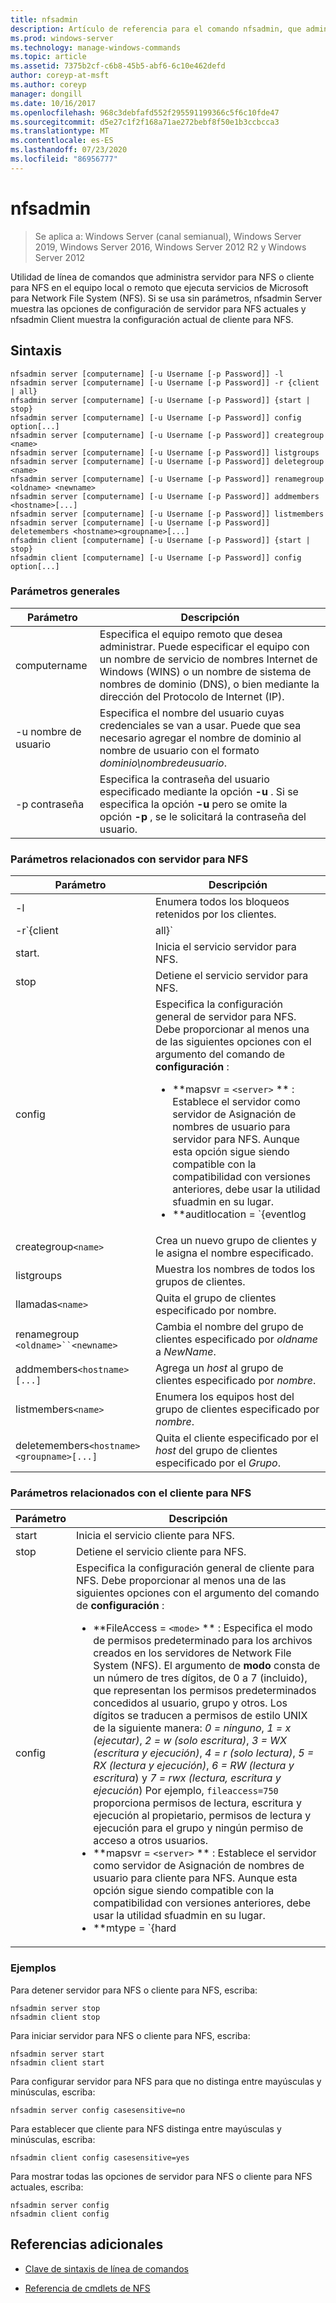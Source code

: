 ```yaml
---
title: nfsadmin
description: Artículo de referencia para el comando nfsadmin, que administra servidor para NFS y cliente para NFS.
ms.prod: windows-server
ms.technology: manage-windows-commands
ms.topic: article
ms.assetid: 7375b2cf-c6b8-45b5-abf6-6c10e462defd
author: coreyp-at-msft
ms.author: coreyp
manager: dongill
ms.date: 10/16/2017
ms.openlocfilehash: 968c3debfafd552f295591199366c5f6c10fde47
ms.sourcegitcommit: d5e27c1f2f168a71ae272bebf8f50e1b3ccbcca3
ms.translationtype: MT
ms.contentlocale: es-ES
ms.lasthandoff: 07/23/2020
ms.locfileid: "86956777"
---
```

# <a name="nfsadmin"></a>nfsadmin

> Se aplica a: Windows Server (canal semianual), Windows Server 2019, Windows Server 2016, Windows Server 2012 R2 y Windows Server 2012

Utilidad de línea de comandos que administra servidor para NFS o cliente para NFS en el equipo local o remoto que ejecuta servicios de Microsoft para Network File System (NFS). Si se usa sin parámetros, nfsadmin Server muestra las opciones de configuración de servidor para NFS actuales y nfsadmin Client muestra la configuración actual de cliente para NFS.

## <a name="syntax"></a>Sintaxis

```
nfsadmin server [computername] [-u Username [-p Password]] -l
nfsadmin server [computername] [-u Username [-p Password]] -r {client | all}
nfsadmin server [computername] [-u Username [-p Password]] {start | stop}
nfsadmin server [computername] [-u Username [-p Password]] config option[...]
nfsadmin server [computername] [-u Username [-p Password]] creategroup <name>
nfsadmin server [computername] [-u Username [-p Password]] listgroups
nfsadmin server [computername] [-u Username [-p Password]] deletegroup <name>
nfsadmin server [computername] [-u Username [-p Password]] renamegroup <oldname> <newname>
nfsadmin server [computername] [-u Username [-p Password]] addmembers <hostname>[...]
nfsadmin server [computername] [-u Username [-p Password]] listmembers
nfsadmin server [computername] [-u Username [-p Password]] deletemembers <hostname><groupname>[...]
nfsadmin client [computername] [-u Username [-p Password]] {start | stop}
nfsadmin client [computername] [-u Username [-p Password]] config option[...]
```

### <a name="general-parameters"></a>Parámetros generales

| Parámetro | Descripción |
| --------- | ----------- |
| computername | Especifica el equipo remoto que desea administrar. Puede especificar el equipo con un nombre de servicio de nombres Internet de Windows (WINS) o un nombre de sistema de nombres de dominio (DNS), o bien mediante la dirección del Protocolo de Internet (IP). |
| -u nombre de usuario | Especifica el nombre del usuario cuyas credenciales se van a usar. Puede que sea necesario agregar el nombre de dominio al nombre de usuario con el formato *dominio\nombredeusuario*. |
| -p contraseña | Especifica la contraseña del usuario especificado mediante la opción **-u** . Si se especifica la opción **-u** pero se omite la opción **-p** , se le solicitará la contraseña del usuario. |

### <a name="server-for-nfs-related-parameters"></a>Parámetros relacionados con servidor para NFS

| Parámetro | Descripción |
| --------- | ----------- |
| -l | Enumera todos los bloqueos retenidos por los clientes. |
| -r`{client|all}` | Libera los bloqueos mantenidos por un cliente o, si se especifica All, por todos los clientes. |
| start. | Inicia el servicio servidor para NFS. |
| stop | Detiene el servicio servidor para NFS. |
| config | Especifica la configuración general de servidor para NFS. Debe proporcionar al menos una de las siguientes opciones con el argumento del comando de **configuración** :<ul><li>**mapsvr = `<server>` ** : Establece el servidor como servidor de Asignación de nombres de usuario para servidor para NFS. Aunque esta opción sigue siendo compatible con la compatibilidad con versiones anteriores, debe usar la utilidad sfuadmin en su lugar.</li><li>**auditlocation = `{eventlog|file|both|none}` ** : Especifica si se auditarán los eventos y dónde se registrarán los eventos. Se requiere uno de los argumentos siguientes:<ul><li>**EventLog** : especifica que los eventos auditados se registrarán solo en el registro de aplicaciones visor de eventos.</li><li>**archivo** : especifica que los eventos auditados se registrarán solo en el archivo especificado por `config fname` .</li><li>**both** : especifica que los eventos auditados se registrarán en el visor de eventos el registro de la aplicación, así como en el archivo especificado por `config fname` .</li><li>**ninguno** : especifica que los eventos no se auditan.</li></ul><li>**fname = `<file>` ** : Establece el archivo especificado por archivo como archivo de auditoría. El valor predeterminado es **%sfudir%\log \\ nfssvr. log**.</li><li>**fsize = `<size>` ** : Establece el tamaño máximo en megabytes del archivo de auditoría. El tamaño máximo predeterminado es de **7 MB**.</li><li>**`audit=[+|-]mount [+|-]read [+|-]write [+|-]create [+|-]delete [+|-]locking [+|-]all`**: Especifica los eventos que se van a registrar. Para iniciar el registro de un evento, escriba un signo más ( **+** ) antes del nombre del evento; para detener el registro de un evento, escriba un signo menos ( **-** ) antes del nombre del evento. Si se omite el signo, **+** se supone que se trata del signo. No use **All** con ningún otro nombre de evento.</li><li>**lockperiod = `<seconds>` ** : Especifica el número de segundos que servidor para NFS esperará para reclamar bloqueos después de que se haya perdido la conexión con servidor para NFS y, a continuación, se haya reestablecido o después de que se haya reiniciado el servicio servidor para NFS.</li><li>**portmapprotocol = `{TCP|UDP|TCP+UDP}` ** : Especifica qué protocolos de transporte portmap admite. La configuración predeterminada es **TCP + UDP**.</li><li>**mountprotocol = `{TCP|UDP|TCP+UDP}` ** : Especifica qué protocolos de transporte admite el montaje. La configuración predeterminada es **TCP + UDP**.</li><li>**nfsprotocol = `{TCP|UDP|TCP+UDP}` ** -Especifica qué protocolos de transporte admite el sistema de archivos de red (NFS). La configuración predeterminada es **TCP + UDP**</li><li>**nlmprotocol = `{TCP|UDP|TCP+UDP}` ** -Especifica qué protocolos de transporte admite el administrador de bloque de red (NLM). La configuración predeterminada es **TCP + UDP**.</li><li>**nsmprotocol = `{TCP|UDP|TCP+UDP}` ** -Especifica qué protocolos de transporte admite el administrador de estado de red (NSM). La configuración predeterminada es **TCP + UDP**.</li><li>**enableV3 = `{yes|no}` ** : Especifica si se admitirán los protocolos de la versión 3 de NFS. El valor predeterminado es **sí**.</li><li>**renewauth = `{yes|no}` ** : Especifica si será necesario volver a autenticar las conexiones de cliente después del período especificado por config renewauthinterval. La configuración predeterminada es **no**.</li><li>**renewauthinterval = `<seconds>` ** : Especifica el número de segundos que transcurren antes de que se fuerce la reautenticación de un cliente si `config renewauth` se establece en **sí**. El valor predeterminado es **600 segundos**.</li><li>**dircache = `<size>` ** : Especifica el tamaño en kilobytes de la memoria caché del directorio. El número especificado como tamaño debe ser un múltiplo de 4 entre 4 y 128. El tamaño predeterminado de la caché del directorio es de **128 KB**.</li><li>**translationfile = `<file>` ** : Especifica un archivo que contiene información de asignación para reemplazar caracteres en los nombres de los archivos cuando se mueven desde sistemas de archivos basados en Windows a sistemas de archivos basados en UNIX. Si no se especifica File, la traducción de caracteres de nombre de archivo está deshabilitada. Si se cambia el valor de **translationfile** , deberá reiniciar el servidor para que el cambio surta efecto.</li><li>**dotfileshidden = `{yes|no}` ** : Especifica si los archivos con nombres que comienzan por un punto (.) se marcan como ocultos en el sistema de archivos de Windows y, por tanto, se ocultan de los clientes NFS. La configuración predeterminada es **no**.</li><li>**casesensitivelookups = `{yes|no}` ** : Especifica si las búsquedas de directorio distinguen mayúsculas de minúsculas (requieren coincidencia exacta de mayúsculas de minúsculas).<p>También debe deshabilitar la distinción de mayúsculas y minúsculas del kernel de Windows para admitir nombres de archivo que distinguen mayúsculas de minúsculas. Para admitir la distinción de mayúsculas y minúsculas, cambie el valor **DWORD** de la clave del registro, `HKLM\SYSTEM\CurrentControlSet\Control\Session Manager\kernel` , a **0**.</li><li>**ntfscase = `{lower|upper|preserve}` ** : Especifica si el uso de mayúsculas o minúsculas en los nombres de los archivos del sistema de archivos NTFS se devolverá en minúsculas, mayúsculas o en el formato almacenado en el directorio. La configuración predeterminada es **preserve**. Esta configuración no se puede cambiar si **casesensitivelookups** está establecido en **sí**.</li></ul> |
| creategroup`<name>` | Crea un nuevo grupo de clientes y le asigna el nombre especificado. |
| listgroups | Muestra los nombres de todos los grupos de clientes. |
| llamadas`<name>` | Quita el grupo de clientes especificado por nombre. |
| renamegroup `<oldname>``<newname>` | Cambia el nombre del grupo de clientes especificado por *oldname* a *NewName*. |
| addmembers`<hostname>[...]` | Agrega un *host* al grupo de clientes especificado por *nombre*. |
| listmembers`<name>` | Enumera los equipos host del grupo de clientes especificado por *nombre*. |
| deletemembers`<hostname><groupname>[...]` | Quita el cliente especificado por el *host* del grupo de clientes especificado por el *Grupo*. |

### <a name="client-for-nfs-related-parameters"></a>Parámetros relacionados con el cliente para NFS

| Parámetro | Descripción |
| --------- | ----------- |
| start | Inicia el servicio cliente para NFS. |
| stop | Detiene el servicio cliente para NFS. |
| config | Especifica la configuración general de cliente para NFS. Debe proporcionar al menos una de las siguientes opciones con el argumento del comando de **configuración** :<ul><li>**FileAccess = `<mode>` ** : Especifica el modo de permisos predeterminado para los archivos creados en los servidores de Network File System (NFS). El argumento de **modo** consta de un número de tres dígitos, de 0 a 7 (incluido), que representan los permisos predeterminados concedidos al usuario, grupo y otros. Los dígitos se traducen a permisos de estilo UNIX de la siguiente manera: *0 = ninguno*, *1 = x (ejecutar)*, *2 = w (solo escritura)*, *3 = WX (escritura y ejecución)*, *4 = r (solo lectura)*, *5 = RX (lectura y ejecución)*, *6 = RW (lectura y escritura*) y *7 = rwx (lectura, escritura y ejecución*) Por ejemplo, `fileaccess=750` proporciona permisos de lectura, escritura y ejecución al propietario, permisos de lectura y ejecución para el grupo y ningún permiso de acceso a otros usuarios.</li><li>**mapsvr = `<server>` ** : Establece el servidor como servidor de Asignación de nombres de usuario para cliente para NFS. Aunque esta opción sigue siendo compatible con la compatibilidad con versiones anteriores, debe usar la utilidad sfuadmin en su lugar.</li><li>**mtype = `{hard|soft}` ** : Especifica el tipo de montaje predeterminado. Para un montaje forzado, cliente para NFS sigue Reintentando una RPC con errores hasta que se realiza correctamente. Para un montaje flexible, cliente para NFS devuelve un error a la aplicación que realiza la llamada después de volver a intentar la llamada el número de veces especificado por la opción de reintento.</li><li>**Reintentar = `<number>` ** : Especifica el número de veces que se intenta establecer una conexión para un montaje flexible. Este valor debe estar comprendido entre 1 y 10, ambos inclusive. El valor predeterminado es **1**.</li><li>**tiempo de `<seconds>` espera =** : Especifica el número de segundos que se debe esperar una conexión (llamada a procedimiento remoto). Este valor debe ser *0,8*, *0,9*o un entero comprendido entre *1 y 60*, ambos incluidos. El valor predeterminado es **0,8**.</li><li>**Protocolo = `{TCP|UDP|TCP+UDP}` ** : Especifica qué protocolos de transporte admite el cliente. La configuración predeterminada es **TCP + UDP**.</li><li>**rsize = `<size>` ** : Especifica el tamaño, en kilobytes, del búfer de lectura. Este valor puede ser *0,5, 1, 2, 4, 8, 16* o *32*. El valor predeterminado es **32**.</li><li>**wsize = `<size>` ** : Especifica el tamaño, en kilobytes, del búfer de escritura. Este valor puede ser *0,5, 1, 2, 4, 8, 16* o *32*. El valor predeterminado es **32**.</li><li>**Perf = default** : restaura la siguiente configuración de rendimiento a los valores predeterminados: *mtype*, *Retry*, *timeout*, *rsize*o *wsize*. |

### <a name="examples"></a>Ejemplos

Para detener servidor para NFS o cliente para NFS, escriba:

```
nfsadmin server stop
nfsadmin client stop
```

Para iniciar servidor para NFS o cliente para NFS, escriba:

```
nfsadmin server start
nfsadmin client start
```

Para configurar servidor para NFS para que no distinga entre mayúsculas y minúsculas, escriba:

```
nfsadmin server config casesensitive=no
```

Para establecer que cliente para NFS distinga entre mayúsculas y minúsculas, escriba:

```
nfsadmin client config casesensitive=yes
```

Para mostrar todas las opciones de servidor para NFS o cliente para NFS actuales, escriba:

```
nfsadmin server config
nfsadmin client config
```

## <a name="additional-references"></a>Referencias adicionales

- [Clave de sintaxis de línea de comandos](command-line-syntax-key.md)

- [Referencia de cmdlets de NFS](/powershell/module/nfs)

